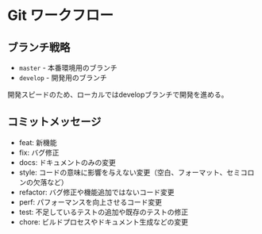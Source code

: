 # Git ワークフロー

## ブランチ戦略
- `master` - 本番環境用のブランチ
- `develop` - 開発用のブランチ

開発スピードのため、ローカルではdevelopブランチで開発を進める。

## コミットメッセージ
- feat: 新機能
- fix: バグ修正
- docs: ドキュメントのみの変更
- style: コードの意味に影響を与えない変更（空白、フォーマット、セミコロンの欠落など）
- refactor: バグ修正や機能追加ではないコード変更
- perf: パフォーマンスを向上させるコード変更
- test: 不足しているテストの追加や既存のテストの修正
- chore: ビルドプロセスやドキュメント生成などの変更
